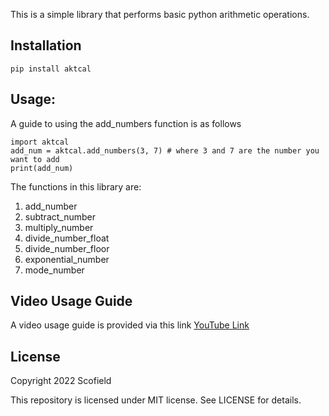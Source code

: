 This is a simple library that performs
basic python arithmetic operations.

## Installation
```
pip install aktcal

```

## Usage:
A guide to using the add_numbers function is as follows

```
import aktcal
add_num = aktcal.add_numbers(3, 7) # where 3 and 7 are the number you want to add
print(add_num)

```
The functions in this library are:
1. add_number
2. subtract_number
3. multiply_number 
4. divide_number_float 
5. divide_number_floor
6. exponential_number
7. mode_number

## Video Usage Guide
A video usage guide is provided via this link [YouTube Link](https://www.youtube.com)

## License
Copyright 2022 Scofield

This repository is licensed under MIT license.
See LICENSE for details.
